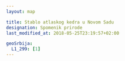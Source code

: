 ```yaml
---
layout: map

title: Stablo atlaskog kedra u Novom Sadu
designation: Spomenik prirode
last_modified_at: 2018-05-25T23:19:57+02:00

geoSrbija:
  L1_299: [1]
---
```

